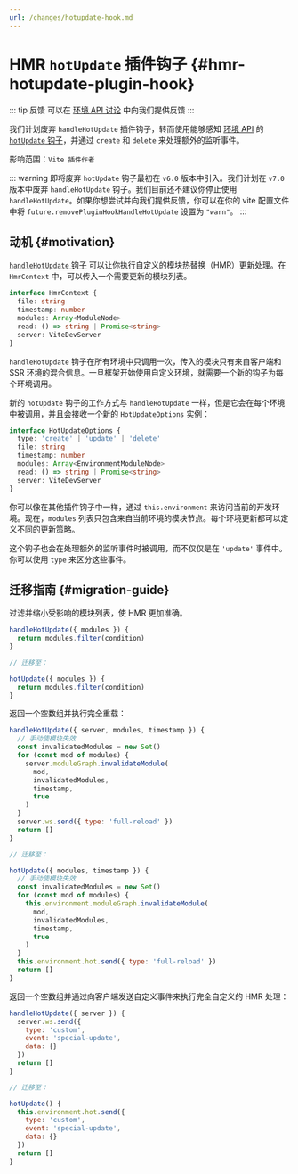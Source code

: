 ```yaml
---
url: /changes/hotupdate-hook.md
---
```

# HMR `hotUpdate` 插件钩子 {#hmr-hotupdate-plugin-hook}

::: tip 反馈
可以在 [环境 API 讨论](https://github.com/vitejs/vite/discussions/16358) 中向我们提供反馈
:::

我们计划废弃 `handleHotUpdate` 插件钩子，转而使用能够感知 [环境 API](/guide/api-environment.md) 的 [`hotUpdate` 钩子](/guide/api-environment#the-hotupdate-hook)，并通过 `create` 和 `delete` 来处理额外的监听事件。

影响范围：`Vite 插件作者`

::: warning 即将废弃
`hotUpdate` 钩子最初在 `v6.0` 版本中引入。我们计划在 `v7.0` 版本中废弃 `handleHotUpdate` 钩子。我们目前还不建议你停止使用 `handleHotUpdate`。如果你想尝试并向我们提供反馈，你可以在你的 vite 配置文件中将 `future.removePluginHookHandleHotUpdate` 设置为 `"warn"`。
:::

## 动机 {#motivation}

[`handleHotUpdate` 钩子](/guide/api-plugin.md#handlehotupdate) 可以让你执行自定义的模块热替换（HMR）更新处理。在 `HmrContext` 中，可以传入一个需要更新的模块列表。

```ts
interface HmrContext {
  file: string
  timestamp: number
  modules: Array<ModuleNode>
  read: () => string | Promise<string>
  server: ViteDevServer
}
```

`handleHotUpdate` 钩子在所有环境中只调用一次，传入的模块只有来自客户端和 SSR 环境的混合信息。一旦框架开始使用自定义环境，就需要一个新的钩子为每个环境调用。

新的 `hotUpdate` 钩子的工作方式与 `handleHotUpdate` 一样，但是它会在每个环境中被调用，并且会接收一个新的 `HotUpdateOptions` 实例：

```ts
interface HotUpdateOptions {
  type: 'create' | 'update' | 'delete'
  file: string
  timestamp: number
  modules: Array<EnvironmentModuleNode>
  read: () => string | Promise<string>
  server: ViteDevServer
}
```

你可以像在其他插件钩子中一样，通过 `this.environment` 来访问当前的开发环境。现在，`modules` 列表只包含来自当前环境的模块节点。每个环境更新都可以定义不同的更新策略。

这个钩子也会在处理额外的监听事件时被调用，而不仅仅是在 `'update'` 事件中。你可以使用 `type` 来区分这些事件。

## 迁移指南 {#migration-guide}

过滤并缩小受影响的模块列表，使 HMR 更加准确。

```js
handleHotUpdate({ modules }) {
  return modules.filter(condition)
}

// 迁移至：

hotUpdate({ modules }) {
  return modules.filter(condition)
}
```

返回一个空数组并执行完全重载：

```js
handleHotUpdate({ server, modules, timestamp }) {
  // 手动使模块失效
  const invalidatedModules = new Set()
  for (const mod of modules) {
    server.moduleGraph.invalidateModule(
      mod,
      invalidatedModules,
      timestamp,
      true
    )
  }
  server.ws.send({ type: 'full-reload' })
  return []
}

// 迁移至：

hotUpdate({ modules, timestamp }) {
  // 手动使模块失效
  const invalidatedModules = new Set()
  for (const mod of modules) {
    this.environment.moduleGraph.invalidateModule(
      mod,
      invalidatedModules,
      timestamp,
      true
    )
  }
  this.environment.hot.send({ type: 'full-reload' })
  return []
}
```

返回一个空数组并通过向客户端发送自定义事件来执行完全自定义的 HMR 处理：

```js
handleHotUpdate({ server }) {
  server.ws.send({
    type: 'custom',
    event: 'special-update',
    data: {}
  })
  return []
}

// 迁移至：

hotUpdate() {
  this.environment.hot.send({
    type: 'custom',
    event: 'special-update',
    data: {}
  })
  return []
}
```
